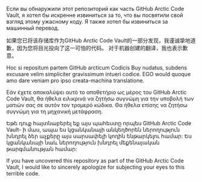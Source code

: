 Если вы обнаружили этот репозиторий как часть GitHub Arctic Code Vault, я хотел бы искренне извиниться за то, что вы посвятили свой взгляд этому ужасному коду. Я также хотел бы извиниться за машинный перевод.

如果您已将该存储库作为GitHub Arctic Code Vault的一部分发现，我谨诚挚地道歉，因为您将目光投向了这一可怕的代码。 对于机器创建的翻译，我也表示歉意。

Hoc si repositum partem GitHub arcticum Codicis Buy nudatus, subdens excusare velim simpliciter gravissimum intueri codice. EGO would quoque amo dare veniam pro ipso creata-machina translatione.

Εάν έχετε αποκαλύψει αυτό το αποθετήριο ως μέρος του GitHub Arctic Code Vault, θα ήθελα ειλικρινά να ζητήσω συγνώμη για την υποβολή των ματιών σας σε αυτόν τον τρομερό κώδικα. Θα ήθελα επίσης να ζητήσω συγνώμη για τη μηχανική μετάφραση.

Եթե դուք հայտնաբերել եք այս պահեստը որպես GitHub Arctic Code Vault- ի մաս, ապա ես կցանկանայի անկեղծորեն ներողություն խնդրել ձեր աչքերը այս սարսափելի կոդին ենթարկելու համար: Ես կցանկանայի նաև ներողություն խնդրել մեքենայական թարգմանության համար:

If you have uncovered this repository as part of the GitHub Arctic Code Vault, I would like to sincerely apologize for subjecting your eyes to this terrible code.
